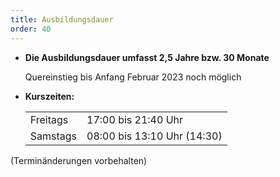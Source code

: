 ```yaml
---
title: Ausbildungsdauer
order: 40
---
```


* **Die Ausbildungsdauer umfasst 2,5 Jahre bzw. 30 Monate**
  
  Quereinstieg bis Anfang Februar 2023 noch möglich

* **Kurszeiten:**

  |           |                             |
  | --------- | --------------------------- |
  | Freitags  | 17:00 bis 21:40 Uhr         |
  | Samstags  | 08:00 bis 13:10 Uhr (14:30) |


(Terminänderungen vorbehalten)
